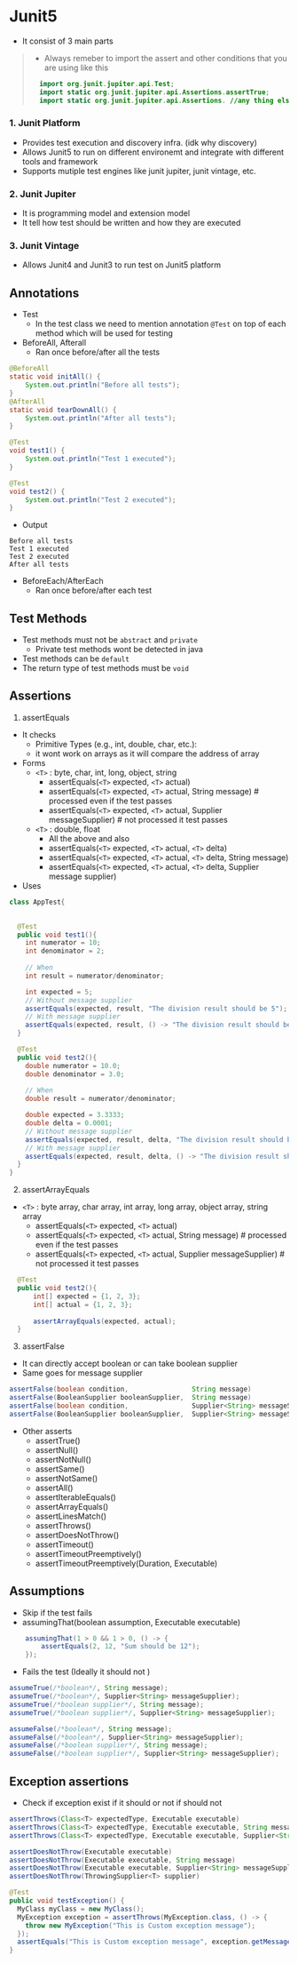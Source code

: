 # Junit5 
- It consist of 3 main parts
> - Always remeber to import the assert and other conditions that you are using like this
> ```java
>   import org.junit.jupiter.api.Test;
>   import static org.junit.jupiter.api.Assertions.assertTrue;
>   import static org.junit.jupiter.api.Assertions. //any thing else ;
> ```

### 1. Junit Platform
- Provides test execution and discovery infra. (idk why discovery)
- Allows Junit5 to run on different environemt and integrate with different tools and framework
- Supports mutiple test engines like junit jupiter, junit vintage, etc.
### 2. Junit Jupiter
- It is programming model and extension model
- It tell how test should be written and how they are executed
### 3. Junit Vintage
- Allows Junit4 and Junit3 to run test on Junit5 platform

## Annotations
- Test
  - In the test class we need to mention annotation `@Test` on top of each method which will be used for testing
- BeforeAll, Afterall
  - Ran once before/after all the tests
```java
@BeforeAll
static void initAll() {
    System.out.println("Before all tests");
}
@AfterAll
static void tearDownAll() {
    System.out.println("After all tests");
}

@Test
void test1() {
    System.out.println("Test 1 executed");
}

@Test
void test2() {
    System.out.println("Test 2 executed");
}

```
- Output
```
Before all tests
Test 1 executed
Test 2 executed
After all tests
```
- BeforeEach/AfterEach 
  - Ran once before/after each test


## Test Methods
- Test methods must not be `abstract` and `private`
  - Private test methods wont be detected in java
- Test methods can be `default` 
- The return type of test methods must be `void`
## Assertions 
1. assertEquals
- It checks
  - Primitive Types (e.g., int, double, char, etc.):
  - it wont work on arrays as it will compare the address of array
- Forms
  - `<T>` : byte, char, int, long, object, string
    - assertEquals(`<T>` expected, `<T>` actual)
    - assertEquals(`<T>` expected, `<T>` actual, String message) # processed even if the test passes
    - assertEquals(`<T>` expected, `<T>` actual, Supplier<String> messageSupplier) # not processed it test passes
  - `<T>` : double, float
    - All the above and also
    - assertEquals(`<T>` expected, `<T>` actual, `<T>` delta)
    - assertEquals(`<T>` expected, `<T>` actual, `<T>` delta, String message)
    - assertEquals(`<T>` expected, `<T>` actual, `<T>` delta, Supplier<String> message supplier)
- Uses
```java
class AppTest{

  
  @Test
  public void test1(){
    int numerator = 10;
    int denominator = 2;
    
    // When
    int result = numerator/denominator;

    int expected = 5;
    // Without message supplier
    assertEquals(expected, result, "The division result should be 5"); 
    // With message supplier
    assertEquals(expected, result, () -> "The division result should be 5");
  }

  @Test
  public void test2(){
    double numerator = 10.0;
    double denominator = 3.0;
    
    // When
    double result = numerator/denominator;

    double expected = 3.3333;
    double delta = 0.0001;    
    // Without message supplier
    assertEquals(expected, result, delta, "The division result should be approximately 3.3333"); 
    // With message supplier
    assertEquals(expected, result, delta, () -> "The division result should be approximately 3.3333");
  }
}

```
2. assertArrayEquals
  - `<T>` : byte array, char array, int array, long array, object array, string array
    - assertEquals(`<T>` expected, `<T>` actual)
    - assertEquals(`<T>` expected, `<T>` actual, String message) # processed even if the test passes
    - assertEquals(`<T>` expected, `<T>` actual, Supplier<String> messageSupplier) # not processed it test passes  
  ```java
    @Test
    public void test2(){
        int[] expected = {1, 2, 3};
        int[] actual = {1, 2, 3};
            
    	assertArrayEquals(expected, actual);
    }
  ```
3. assertFalse
- It can directly accept boolean or can take boolean supplier
- Same goes for message supplier
```java
assertFalse(boolean condition,                String message)
assertFalse(BooleanSupplier booleanSupplier,  String message)
assertFalse(boolean condition,                Supplier<String> messageSupplier)
assertFalse(BooleanSupplier booleanSupplier,  Supplier<String> messageSupplier)
```
- Other asserts
  - assertTrue()
  - assertNull()
  - assertNotNull()
  - assertSame()
  - assertNotSame()
  - assertAll()
  - assertIterableEquals()
  - assertArrayEquals()
  - assertLinesMatch()
  - assertThrows()
  - assertDoesNotThrow()
  - assertTimeout()
  - assertTimeoutPreemptively()
  - assertTimeoutPreemptively(Duration, Executable)

## Assumptions
- Skip if the test fails
- assumingThat(boolean assumption, Executable executable)
```java
    assumingThat(1 > 0 && 1 > 0, () -> {
        assertEquals(2, 12, "Sum should be 12");
    });
```
- Fails the test (Ideally it should not )
```java
assumeTrue(/*boolean*/, String message);
assumeTrue(/*boolean*/, Supplier<String> messageSupplier);
assumeTrue(/*boolean supplier*/, String message);
assumeTrue(/*boolean supplier*/, Supplier<String> messageSupplier);

assumeFalse(/*boolean*/, String message);
assumeFalse(/*boolean*/, Supplier<String> messageSupplier);
assumeFalse(/*boolean supplier*/, String message);
assumeFalse(/*boolean supplier*/, Supplier<String> messageSupplier);
```

## Exception assertions
- Check if exception exist if it should or not if should not 


```java
assertThrows(Class<T> expectedType, Executable executable)
assertThrows(Class<T> expectedType, Executable executable, String message)
assertThrows(Class<T> expectedType, Executable executable, Supplier<String> messageSupplier)

assertDoesNotThrow(Executable executable)
assertDoesNotThrow(Executable executable, String message)
assertDoesNotThrow(Executable executable, Supplier<String> messageSupplier)
assertDoesNotThrow(ThrowingSupplier<T> supplier)
```

```java
@Test
public void testException() {
  MyClass myClass = new MyClass();
  MyException exception = assertThrows(MyException.class, () -> {
    throw new MyException("This is Custom exception message");
  });
  assertEquals("This is Custom exception message", exception.getMessage());
}
```

